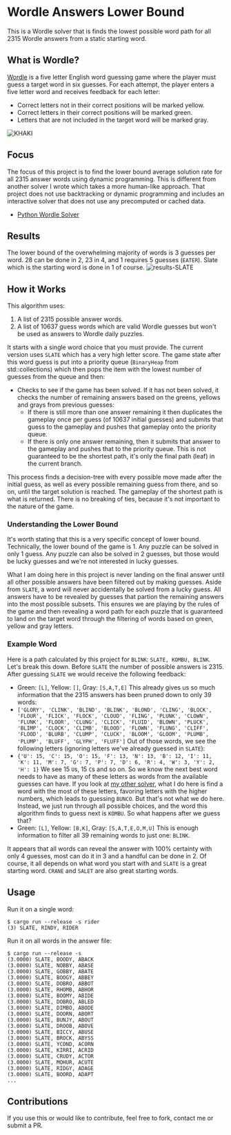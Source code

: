 # Wordle Answers Lower Bound
This is a Wordle solver that is finds the lowest possible word path for all 2315 Wordle answers from a static starting word.

## What is Wordle?
[Wordle](https://www.nytimes.com/games/wordle/index.html) is a five letter English word guessing game where the player must guess a target word in six guesses. For each attempt, the player enters a five letter word and receives feedback for each letter:
- Correct letters not in their correct positions will be marked yellow.
- Correct letters in their correct positions will be marked green.
- Letters that are not included in the target word will be marked gray.

![KHAKI](https://user-images.githubusercontent.com/11002/184548002-2f5cc825-9ec6-47df-a703-7490a4eb593a.png)

## Focus
The focus of this project is to find the lower bound average solution rate for all 2315 answer words using dynamic programming. This is different from another solver I wrote which takes a more human-like approach. That project does not use backtracking or dynamic programming and includes an interactive solver that does not use any precomputed or cached data.
* [Python Wordle Solver](https://github.com/joshstephenson/Wordle-Solver)

## Results
The lower bound of the overwhelming majority of words is 3 guesses per word. 28 can be done in 2, 23 in 4, and 1 requires 5 guesses (`EATER`). Slate which is the starting word is done in 1 of course.
![results-SLATE](https://user-images.githubusercontent.com/11002/184561760-3eca0cb5-10ec-4b36-b331-df060bf47030.png)

## How it Works
This algorithm uses:
1. A list of 2315 possible answer words.
2. A list of 10637 guess words which are valid Wordle guesses but won't be used as answers to Wordle daily puzzles.

It starts with a single word choice that you must provide. The current version uses `SLATE` which has a very high letter score. The game state after this word guess is put into a priority queue (`BinaryHeap` from std::collections) which then pops the item with the lowest number of guesses from the queue and then:
* Checks to see if the game has been solved. If it has not been solved, it checks the number of remaining answers based on the greens, yellows and grays from previous guesses:
  * If there is still more than one answer remaining it then duplicates the gameplay once per guess (of 10637 initial guesses) and submits that guess to the gameplay and pushes that gameplay onto the priority queue.
  * If there is only one answer remaining, then it submits that answer to the gameplay and pushes that to the priority queue. This is not guaranteed to be the shortest path, it's only the final path (leaf) in the current branch.

This process finds a decision-tree with every possible move made after the initial guess, as well as every possible remaining guess from there, and so on, until the target solution is reached. The gameplay of the shortest path is what is returned. There is no breaking of ties, because it's not important to the nature of the game.

### Understanding the Lower Bound
It's worth stating that this is a very specific concept of lower bound. Technically, the lower bound of the game is 1. Any puzzle can be solved in only 1 guess. Any puzzle can also be solved in 2 guesses, but those would be lucky guesses and we're not interested in lucky guesses.

What I am doing here in this project is never landing on the final answer until all other possible answers have been filtered out by making guesses. Aside from `SLATE`, a word will never accidentally be solved from a lucky guess. All answers have to be revealed by guesses that partion the remaining answers into the most possible subsets. This ensures we are playing by the rules of the game and then revealing a word path for each puzzle that is guaranteed to land on the target word through the filtering of words based on green, yellow and gray letters.

### Example Word
Here is a path calculated by this project for `BLINK`: `SLATE, KOMBU, BLINK`. Let's break this down. Before `SLATE` the number of possible answers is 2315. After guessing `SLATE` we would receive the following feedback:
- Green: `[L]`, Yellow: `[]`, Gray: `[S,A,T,E]`
This already gives us so much information that the 2315 answers has been pruned down to only 39 words:
- `['GLORY', 'CLINK', 'BLIND', 'BLINK', 'BLOND', 'CLING', 'BLOCK', 'FLOUR', 'FLICK', 'FLOCK', 'CLOUD', 'FLING', 'PLUNK', 'CLOWN', 'FLUNK', 'FLOOR', 'CLUNG', 'CLICK', 'FLUID', 'BLOWN', 'PLUCK', 'BLIMP', 'CLOCK', 'CLIMB', 'BLOOD', 'FLOWN', 'FLUNG', 'CLIFF', 'FLOOD', 'BLURB', 'CLUMP', 'CLUCK', 'BLOOM', 'GLOOM', 'PLUMB', 'PLUMP', 'BLUFF', 'GLYPH', 'FLUFF']`
Out of those words, we see the following letters (ignoring letters we've already guessed in `SLATE`):
- `{'U': 15, 'C': 15, 'O': 15, 'F': 13, 'N': 13, 'B': 12, 'I': 11, 'K': 11, 'M': 7, 'G': 7, 'P': 7, 'D': 6, 'R': 4, 'W': 3, 'Y': 2, 'H': 1}`
We see 15 `U`s, 15 `C`s and so on. So we know the next best word needs to have as many of these letters as words from the available guesses can have. If you look at [my other solver](https://github.com/joshstephenson/Wordle-Solver), what I do here is find a word with the most of these letters, favoring letters with the higher numbers, which leads to guessing `BUNCO`. But that's not what we do here. Instead, we just run through all possible choices, and the word this algorithm finds to guess next is `KOMBU`. So what happens after we guess that?
- Green: `[L]`, Yellow: `[B,K]`, Gray: `[S,A,T,E,O,M,U]`
This is enough information to filter all 39 remaining words to just one: `BLINK`.

It appears that all words can reveal the answer with 100% certainty with only 4 guesses, most can do it in 3 and a handful can be done in 2. Of course, it all depends on what word you start with and `SLATE` is a great starting word. `CRANE` and `SALET` are also great starting words.

## Usage
Run it on a single word:
```
$ cargo run --release -s rider
(3) SLATE, RINDY, RIDER
```

Run it on all words in the answer file:
```
$ cargo run --release -s 
(3.0000) SLATE, BOODY, ABACK
(3.0000) SLATE, NOBBY, ABASE
(3.0000) SLATE, GOBBY, ABATE
(3.0000) SLATE, BOOGY, ABBEY
(3.0000) SLATE, DOBRO, ABBOT
(3.0000) SLATE, RHOMB, ABHOR
(3.0000) SLATE, BOOMY, ABIDE
(3.0000) SLATE, DOBRO, ABLED
(3.0000) SLATE, DIMBO, ABODE
(3.0000) SLATE, DOORN, ABORT
(3.0000) SLATE, BUNJY, ABOUT
(3.0000) SLATE, DROOB, ABOVE
(3.0000) SLATE, BICCY, ABUSE
(3.0000) SLATE, BROCK, ABYSS
(3.0000) SLATE, YCOND, ACORN
(3.0000) SLATE, KIRRI, ACRID
(3.0000) SLATE, CRUDY, ACTOR
(3.0000) SLATE, MOHUR, ACUTE
(3.0000) SLATE, RIDGY, ADAGE
(3.0000) SLATE, BOORD, ADAPT
...
```

## Contributions
If you use this or would like to contribute, feel free to fork, contact me or submit a PR.
